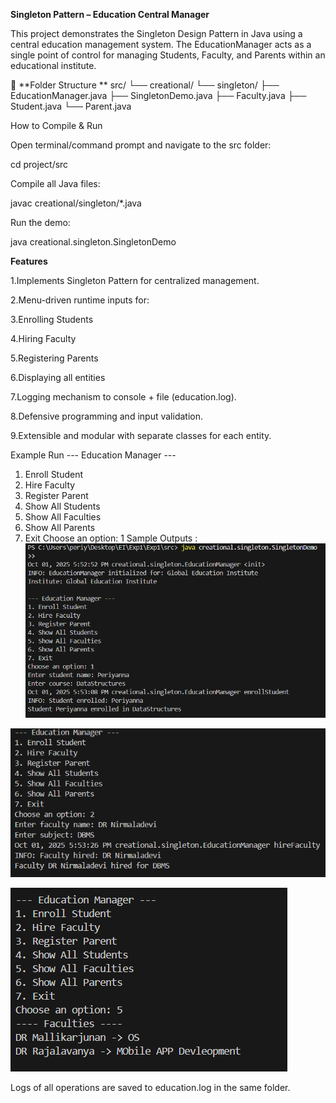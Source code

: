 **Singleton Pattern – Education Central Manager**

This project demonstrates the Singleton Design Pattern in Java using a central education management system.
The EducationManager acts as a single point of control for managing Students, Faculty, and Parents within an educational institute.

📂 **Folder Structure **
src/
 └── creational/
      └── singleton/
           ├── EducationManager.java
           ├── SingletonDemo.java
           ├── Faculty.java
           ├── Student.java
           └── Parent.java

How to Compile & Run

Open terminal/command prompt and navigate to the src folder:

cd project/src


Compile all Java files:

javac creational/singleton/*.java


Run the demo:

java creational.singleton.SingletonDemo

**Features**

1.Implements Singleton Pattern for centralized management.

2.Menu-driven runtime inputs for:

3.Enrolling Students

4.Hiring Faculty

5.Registering Parents

6.Displaying all entities

7.Logging mechanism to console + file (education.log).

8.Defensive programming and input validation.

9.Extensible and modular with separate classes for each entity.

Example Run
--- Education Manager ---
1. Enroll Student
2. Hire Faculty
3. Register Parent
4. Show All Students
5. Show All Faculties
6. Show All Parents
7. Exit
Choose an option: 1
Sample Outputs : 
![Student enroll](image.png)

![Faculty Hired](image-1.png)

![List of Hired Faculties](image-2.png)

Logs of all operations are saved to education.log in the same folder.

